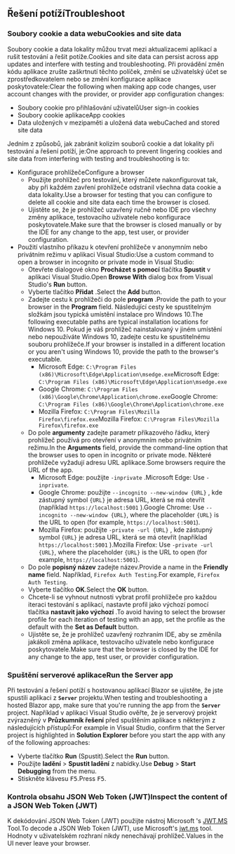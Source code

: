 ## <a name="troubleshoot"></a><span data-ttu-id="52659-101">Řešení potíží</span><span class="sxs-lookup"><span data-stu-id="52659-101">Troubleshoot</span></span>

### <a name="cookies-and-site-data"></a><span data-ttu-id="52659-102">Soubory cookie a data webu</span><span class="sxs-lookup"><span data-stu-id="52659-102">Cookies and site data</span></span>

<span data-ttu-id="52659-103">Soubory cookie a data lokality můžou trvat mezi aktualizacemi aplikací a rušit testování a řešit potíže.</span><span class="sxs-lookup"><span data-stu-id="52659-103">Cookies and site data can persist across app updates and interfere with testing and troubleshooting.</span></span> <span data-ttu-id="52659-104">Při provádění změn kódu aplikace zrušte zaškrtnutí těchto políček, změní se uživatelský účet se zprostředkovatelem nebo se změní konfigurace aplikace poskytovatele:</span><span class="sxs-lookup"><span data-stu-id="52659-104">Clear the following when making app code changes, user account changes with the provider, or provider app configuration changes:</span></span>

* <span data-ttu-id="52659-105">Soubory cookie pro přihlašování uživatelů</span><span class="sxs-lookup"><span data-stu-id="52659-105">User sign-in cookies</span></span>
* <span data-ttu-id="52659-106">Soubory cookie aplikace</span><span class="sxs-lookup"><span data-stu-id="52659-106">App cookies</span></span>
* <span data-ttu-id="52659-107">Data uložených v mezipaměti a uložená data webu</span><span class="sxs-lookup"><span data-stu-id="52659-107">Cached and stored site data</span></span>

<span data-ttu-id="52659-108">Jedním z způsobů, jak zabránit kolizím souborů cookie a dat lokality při testování a řešení potíží, je:</span><span class="sxs-lookup"><span data-stu-id="52659-108">One approach to prevent lingering cookies and site data from interfering with testing and troubleshooting is to:</span></span>

* <span data-ttu-id="52659-109">Konfigurace prohlížeče</span><span class="sxs-lookup"><span data-stu-id="52659-109">Configure a browser</span></span>
  * <span data-ttu-id="52659-110">Použijte prohlížeč pro testování, který můžete nakonfigurovat tak, aby při každém zavření prohlížeče odstranil všechna data cookie a data lokality.</span><span class="sxs-lookup"><span data-stu-id="52659-110">Use a browser for testing that you can configure to delete all cookie and site data each time the browser is closed.</span></span>
  * <span data-ttu-id="52659-111">Ujistěte se, že je prohlížeč uzavřený ručně nebo IDE pro všechny změny aplikace, testovacího uživatele nebo konfigurace poskytovatele.</span><span class="sxs-lookup"><span data-stu-id="52659-111">Make sure that the browser is closed manually or by the IDE for any change to the app, test user, or provider configuration.</span></span>
* <span data-ttu-id="52659-112">Použití vlastního příkazu k otevření prohlížeče v anonymním nebo privátním režimu v aplikaci Visual Studio:</span><span class="sxs-lookup"><span data-stu-id="52659-112">Use a custom command to open a browser in incognito or private mode in Visual Studio:</span></span>
  * <span data-ttu-id="52659-113">Otevřete dialogové okno **Procházet s pomocí** tlačítka **Spustit** v aplikaci Visual Studio.</span><span class="sxs-lookup"><span data-stu-id="52659-113">Open **Browse With** dialog box from Visual Studio's **Run** button.</span></span>
  * <span data-ttu-id="52659-114">Vyberte tlačítko **Přidat** .</span><span class="sxs-lookup"><span data-stu-id="52659-114">Select the **Add** button.</span></span>
  * <span data-ttu-id="52659-115">Zadejte cestu k prohlížeči do pole **program** .</span><span class="sxs-lookup"><span data-stu-id="52659-115">Provide the path to your browser in the **Program** field.</span></span> <span data-ttu-id="52659-116">Následující cesty ke spustitelným složkám jsou typická umístění instalace pro Windows 10.</span><span class="sxs-lookup"><span data-stu-id="52659-116">The following executable paths are typical installation locations for Windows 10.</span></span> <span data-ttu-id="52659-117">Pokud je váš prohlížeč nainstalovaný v jiném umístění nebo nepoužíváte Windows 10, zadejte cestu ke spustitelnému souboru prohlížeče.</span><span class="sxs-lookup"><span data-stu-id="52659-117">If your browser is installed in a different location or you aren't using Windows 10, provide the path to the browser's executable.</span></span>
    * <span data-ttu-id="52659-118">Microsoft Edge: `C:\Program Files (x86)\Microsoft\Edge\Application\msedge.exe`</span><span class="sxs-lookup"><span data-stu-id="52659-118">Microsoft Edge: `C:\Program Files (x86)\Microsoft\Edge\Application\msedge.exe`</span></span>
    * <span data-ttu-id="52659-119">Google Chrome: `C:\Program Files (x86)\Google\Chrome\Application\chrome.exe`</span><span class="sxs-lookup"><span data-stu-id="52659-119">Google Chrome: `C:\Program Files (x86)\Google\Chrome\Application\chrome.exe`</span></span>
    * <span data-ttu-id="52659-120">Mozilla Firefox: `C:\Program Files\Mozilla Firefox\firefox.exe`</span><span class="sxs-lookup"><span data-stu-id="52659-120">Mozilla Firefox: `C:\Program Files\Mozilla Firefox\firefox.exe`</span></span>
  * <span data-ttu-id="52659-121">Do pole **argumenty** zadejte parametr příkazového řádku, který prohlížeč používá pro otevření v anonymním nebo privátním režimu.</span><span class="sxs-lookup"><span data-stu-id="52659-121">In the **Arguments** field, provide the command-line option that the browser uses to open in incognito or private mode.</span></span> <span data-ttu-id="52659-122">Některé prohlížeče vyžadují adresu URL aplikace.</span><span class="sxs-lookup"><span data-stu-id="52659-122">Some browsers require the URL of the app.</span></span>
    * <span data-ttu-id="52659-123">Microsoft Edge: použijte `-inprivate` .</span><span class="sxs-lookup"><span data-stu-id="52659-123">Microsoft Edge: Use `-inprivate`.</span></span>
    * <span data-ttu-id="52659-124">Google Chrome: použijte `--incognito --new-window {URL}` , kde zástupný symbol `{URL}` je adresa URL, která se má otevřít (například `https://localhost:5001` ).</span><span class="sxs-lookup"><span data-stu-id="52659-124">Google Chrome: Use `--incognito --new-window {URL}`, where the placeholder `{URL}` is the URL to open (for example, `https://localhost:5001`).</span></span>
    * <span data-ttu-id="52659-125">Mozilla Firefox: použijte `-private -url {URL}` , kde zástupný symbol `{URL}` je adresa URL, která se má otevřít (například `https://localhost:5001` ).</span><span class="sxs-lookup"><span data-stu-id="52659-125">Mozilla Firefox: Use `-private -url {URL}`, where the placeholder `{URL}` is the URL to open (for example, `https://localhost:5001`).</span></span>
  * <span data-ttu-id="52659-126">Do pole **popisný název** zadejte název.</span><span class="sxs-lookup"><span data-stu-id="52659-126">Provide a name in the **Friendly name** field.</span></span> <span data-ttu-id="52659-127">Například, `Firefox Auth Testing`.</span><span class="sxs-lookup"><span data-stu-id="52659-127">For example, `Firefox Auth Testing`.</span></span>
  * <span data-ttu-id="52659-128">Vyberte tlačítko **OK**.</span><span class="sxs-lookup"><span data-stu-id="52659-128">Select the **OK** button.</span></span>
  * <span data-ttu-id="52659-129">Chcete-li se vyhnout nutnosti vybrat profil prohlížeče pro každou iteraci testování s aplikací, nastavte profil jako výchozí pomocí tlačítka **nastavit jako výchozí** .</span><span class="sxs-lookup"><span data-stu-id="52659-129">To avoid having to select the browser profile for each iteration of testing with an app, set the profile as the default with the **Set as Default** button.</span></span>
  * <span data-ttu-id="52659-130">Ujistěte se, že je prohlížeč uzavřený rozhraním IDE, aby se změnila jakákoli změna aplikace, testovacího uživatele nebo konfigurace poskytovatele.</span><span class="sxs-lookup"><span data-stu-id="52659-130">Make sure that the browser is closed by the IDE for any change to the app, test user, or provider configuration.</span></span>

### <a name="run-the-server-app"></a><span data-ttu-id="52659-131">Spuštění serverové aplikace</span><span class="sxs-lookup"><span data-stu-id="52659-131">Run the Server app</span></span>

<span data-ttu-id="52659-132">Při testování a řešení potíží s hostovanou aplikací Blazor se ujistěte, že jste spustili aplikaci z **`Server`** projektu.</span><span class="sxs-lookup"><span data-stu-id="52659-132">When testing and troubleshooting a hosted Blazor app, make sure that you're running the app from the **`Server`** project.</span></span> <span data-ttu-id="52659-133">Například v aplikaci Visual Studio ověřte, že je serverový projekt zvýrazněný v **Průzkumník řešení** před spuštěním aplikace s některým z následujících přístupů:</span><span class="sxs-lookup"><span data-stu-id="52659-133">For example in Visual Studio, confirm that the Server project is highlighted in **Solution Explorer** before you start the app with any of the following approaches:</span></span>

* <span data-ttu-id="52659-134">Vyberte tlačítko **Run** (Spustit).</span><span class="sxs-lookup"><span data-stu-id="52659-134">Select the **Run** button.</span></span>
* <span data-ttu-id="52659-135">Použijte **ladění**  >  **Spustit ladění** z nabídky.</span><span class="sxs-lookup"><span data-stu-id="52659-135">Use **Debug** > **Start Debugging** from the menu.</span></span>
* <span data-ttu-id="52659-136">Stiskněte klávesu <kbd>F5</kbd>.</span><span class="sxs-lookup"><span data-stu-id="52659-136">Press <kbd>F5</kbd>.</span></span>

### <a name="inspect-the-content-of-a-json-web-token-jwt"></a><span data-ttu-id="52659-137">Kontrola obsahu JSON Web Token (JWT)</span><span class="sxs-lookup"><span data-stu-id="52659-137">Inspect the content of a JSON Web Token (JWT)</span></span>

<span data-ttu-id="52659-138">K dekódování JSON Web Token (JWT) použijte nástroj Microsoft 's [JWT.MS](https://jwt.ms/) Tool.</span><span class="sxs-lookup"><span data-stu-id="52659-138">To decode a JSON Web Token (JWT), use Microsoft's [jwt.ms](https://jwt.ms/) tool.</span></span> <span data-ttu-id="52659-139">Hodnoty v uživatelském rozhraní nikdy nenechávají prohlížeč.</span><span class="sxs-lookup"><span data-stu-id="52659-139">Values in the UI never leave your browser.</span></span>
